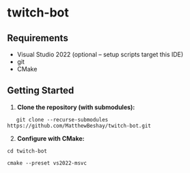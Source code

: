 # twitch-bot

## Requirements

- Visual Studio 2022 (optional – setup scripts target this IDE)  
- git  
- CMake  

## Getting Started

1. **Clone the repository (with submodules):**
```
   git clone --recurse-submodules https://github.com/MatthewBeshay/twitch-bot.git
``` 
2. **Configure with CMake:**
```
cd twitch-bot
```
```
cmake --preset vs2022-msvc
```
